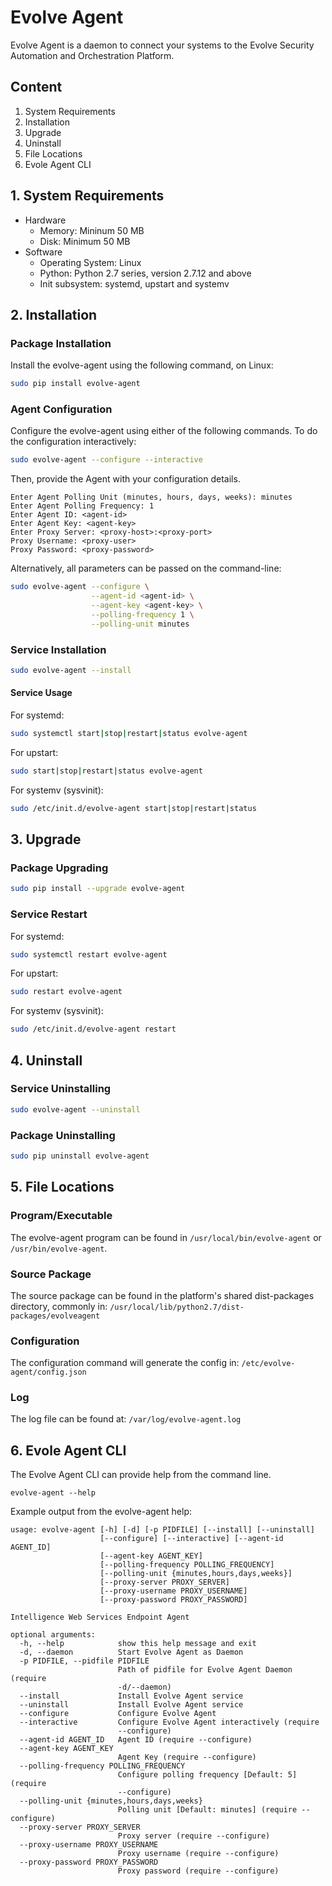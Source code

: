 # Evolve Agent

Evolve Agent is a daemon to connect your systems to the Evolve Security Automation and Orchestration Platform.

## Content

1. System Requirements
2. Installation
3. Upgrade
4. Uninstall
5. File Locations
6. Evole Agent CLI


## 1. System Requirements

+ Hardware
	- Memory: Mininum 50 MB
	- Disk: Minimum 50 MB
+ Software
	- Operating System: Linux
	- Python: Python 2.7 series, version 2.7.12 and above
	- Init subsystem: systemd, upstart and systemv

## 2. Installation

### Package Installation

Install the evolve-agent using the following command, on Linux:

```bash
sudo pip install evolve-agent
```

### Agent Configuration

Configure the evolve-agent using either of the following commands. To do the configuration interactively:

```bash
sudo evolve-agent --configure --interactive
```

Then, provide the Agent with your configuration details.

```
Enter Agent Polling Unit (minutes, hours, days, weeks): minutes
Enter Agent Polling Frequency: 1
Enter Agent ID: <agent-id>
Enter Agent Key: <agent-key>
Enter Proxy Server: <proxy-host>:<proxy-port>
Proxy Username: <proxy-user>
Proxy Password: <proxy-password>
```

Alternatively, all parameters can be passed on the command-line:

```bash
sudo evolve-agent --configure \
                  --agent-id <agent-id> \
                  --agent-key <agent-key> \
                  --polling-frequency 1 \
                  --polling-unit minutes
```

### Service Installation

```bash
sudo evolve-agent --install
```

#### Service Usage

For systemd:

```bash
sudo systemctl start|stop|restart|status evolve-agent
```

For upstart:

```bash
sudo start|stop|restart|status evolve-agent
```

For systemv (sysvinit):

```bash
sudo /etc/init.d/evolve-agent start|stop|restart|status
```

## 3. Upgrade

### Package Upgrading

```bash
sudo pip install --upgrade evolve-agent
```

### Service Restart

For systemd:

```bash
sudo systemctl restart evolve-agent
```

For upstart:

```bash
sudo restart evolve-agent
```

For systemv (sysvinit):

```bash
sudo /etc/init.d/evolve-agent restart
```

## 4. Uninstall

### Service Uninstalling

```bash
sudo evolve-agent --uninstall
```

### Package Uninstalling

```bash
sudo pip uninstall evolve-agent
```

## 5. File Locations

### Program/Executable

The evolve-agent program can be found in `/usr/local/bin/evolve-agent` or `/usr/bin/evolve-agent`.

### Source Package

The source package can be found in the platform's shared dist-packages directory, commonly in: `/usr/local/lib/python2.7/dist-packages/evolveagent`

### Configuration

The configuration command will generate the config in: `/etc/evolve-agent/config.json`

### Log

The log file can be found at: `/var/log/evolve-agent.log`

## 6. Evole Agent CLI

The Evolve Agent CLI can provide help from the command line.

```
evolve-agent --help
```

Example output from the evolve-agent help:

```
usage: evolve-agent [-h] [-d] [-p PIDFILE] [--install] [--uninstall]
                    [--configure] [--interactive] [--agent-id AGENT_ID]
                    [--agent-key AGENT_KEY]
                    [--polling-frequency POLLING_FREQUENCY]
                    [--polling-unit {minutes,hours,days,weeks}]
                    [--proxy-server PROXY_SERVER]
                    [--proxy-username PROXY_USERNAME]
                    [--proxy-password PROXY_PASSWORD]

Intelligence Web Services Endpoint Agent

optional arguments:
  -h, --help            show this help message and exit
  -d, --daemon          Start Evolve Agent as Daemon
  -p PIDFILE, --pidfile PIDFILE
                        Path of pidfile for Evolve Agent Daemon (require
                        -d/--daemon)
  --install             Install Evolve Agent service
  --uninstall           Install Evolve Agent service
  --configure           Configure Evolve Agent
  --interactive         Configure Evolve Agent interactively (require
                        --configure)
  --agent-id AGENT_ID   Agent ID (require --configure)
  --agent-key AGENT_KEY
                        Agent Key (require --configure)
  --polling-frequency POLLING_FREQUENCY
                        Configure polling frequency [Default: 5] (require
                        --configure)
  --polling-unit {minutes,hours,days,weeks}
                        Polling unit [Default: minutes] (require --configure)
  --proxy-server PROXY_SERVER
                        Proxy server (require --configure)
  --proxy-username PROXY_USERNAME
                        Proxy username (require --configure)
  --proxy-password PROXY_PASSWORD
                        Proxy password (require --configure)
```

